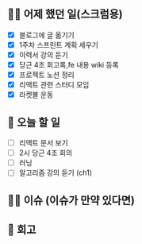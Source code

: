 ## ✍🏻 어제 했던 일(스크럼용)

- [X] 블로그에 글 옮기기
- [X] 1주차 스프린트 계획 세우기
- [X] 이력서 강의 듣기
- [X] 당근 4조 회고록,fe 내용 wiki 등록
- [X] 프로젝트 노션 정리
- [X] 리액트 관련 스터디 모임
- [X] 라켓볼 운동

## 📑 오늘 할 일

- [ ] 리액트 문서 보기
- [ ] 2시 당근 4조 회의
- [ ] 러닝
- [ ] 알고리즘 강의 듣기 (ch1)

## 🙏🏻 이슈 (이슈가 만약 있다면)

## 💬 회고
